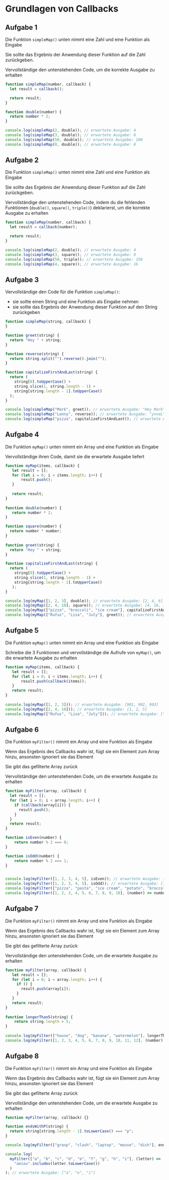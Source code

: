 # Grundlagen von Callbacks

## Aufgabe 1

Die Funktion `simpleMap()` unten nimmt eine Zahl und eine Funktion als Eingabe

Sie sollte das Ergebnis der Anwendung dieser Funktion auf die Zahl zurückgeben.

Vervollständige den untenstehenden Code, um die korrekte Ausgabe zu erhalten

```javascript
function simpleMap(number, callback) {
  let result = callback();

  return result;
}

function double(number) {
  return number * 2;
}

console.log(simpleMap(2, double)); // erwartete Ausgabe: 4
console.log(simpleMap(3, double)); // erwartete Ausgabe: 6
console.log(simpleMap(50, double)); // erwartete Ausgabe: 100
console.log(simpleMap(0, double)); // erwartete Ausgabe: 0
```

## Aufgabe 2

Die Funktion `simpleMap()` unten nimmt eine Zahl und eine Funktion als Eingabe

Sie sollte das Ergebnis der Anwendung dieser Funktion auf die Zahl zurückgeben.

Vervollständige den untenstehenden Code, indem du die fehlenden Funktionen (`double()`, `square()`, `triple()`) deklarierst, um die korrekte Ausgabe zu erhalten

```javascript
function simpleMap(number, callback) {
  let result = callback(number);

  return result;
}

console.log(simpleMap(2, double)); // erwartete Ausgabe: 4
console.log(simpleMap(3, square)); // erwartete Ausgabe: 9
console.log(simpleMap(50, triple)); // erwartete Ausgabe: 150
console.log(simpleMap(4, square)); // erwartete Ausgabe: 16
```

## Aufgabe 3

Vervollständige den Code für die Funktion `simpleMap()`:

- sie sollte einen String und eine Funktion als Eingabe nehmen
- sie sollte das Ergebnis der Anwendung dieser Funktion auf den String zurückgeben

```javascript
function simpleMap(string, callback) {
}

function greet(string) {
  return "Hey " + string;
}

function reverse(string) {
  return string.split("").reverse().join("");
}

function capitalizeFirstAndLast(string) {
  return (
    string[0].toUpperCase() +
    string.slice(1, string.length - 1) +
    string[string.length - 1].toUpperCase()
  );
}

console.log(simpleMap("Mark", greet)); // erwartete Ausgabe: "Hey Mark"
console.log(simpleMap("Lenny", reverse)); // erwartete Ausgabe: "ynneL"
console.log(simpleMap("pizza", capitalizeFirstAndLast)); // erwartete Ausgabe: "PizzA"
```

## Aufgabe 4

Die Funktion `myMap()` unten nimmt ein Array und eine Funktion als Eingabe

Vervollständige ihren Code, damit sie die erwartete Ausgabe liefert

```javascript
function myMap(items, callback) {
   let result = [];
   for (let i = 0; i < items.length; i++) {
       result.push();
   }
 
   return result;
}
 
function double(number) {
   return number * 2;
}

function square(number) {
  return number * number;
}
 
function greet(string) {
  return "Hey " + string;
}

function capitalizeFirstAndLast(string) {
  return (
    string[0].toUpperCase() +
    string.slice(1, string.length - 1) +
    string[string.length - 1].toUpperCase()
   );
}

console.log(myMap([1, 2, 3], double)); // erwartete Ausgabe: [2, 4, 6]
console.log(myMap([2, 4, 10], square)); // erwartete Ausgabe: [4, 16, 100] 
console.log(myMap(["pizza", "broccoli", "ice cream"], capitalizeFirstAndLast)); // erwartete Ausgabe: ["PizzA", "BroccolI", "Ice creaM"]
console.log(myMap(["Rufus", "Lisa", "July"], greet)); // erwartete Ausgabe: ["Hey Rufus", "Hey Lisa", "Hey July"]
```

## Aufgabe 5

Die Funktion `myMap()` unten nimmt ein Array und eine Funktion als Eingabe

Schreibe die 3 Funktionen und vervollständige die Aufrufe von `myMap()`, um die erwartete Ausgabe zu erhalten

```javascript
function myMap(items, callback) {
   let result = [];
   for (let i = 0; i < items.length; i++) {
       result.push(callback(items));
   }
   return result;
}
 
console.log(myMap([1, 2, 3])); // erwartete Ausgabe: [901, 902, 903]
console.log(myMap([2, 4, 10])); // erwartete Ausgabe: [1, 2, 5] 
console.log(myMap(["Rufus", "Lisa", "July"])); // erwartete Ausgabe: ["sufuR", "asiL", "yluJ"]
```

## Aufgabe 6

Die Funktion `myFilter()` nimmt ein Array und eine Funktion als Eingabe 

Wenn das Ergebnis des Callbacks wahr ist, fügt sie ein Element zum Array hinzu, ansonsten ignoriert sie das Element

Sie gibt das gefilterte Array zurück

Vervollständige den untenstehenden Code, um die erwartete Ausgabe zu erhalten

```javascript
function myFilter(array, callback) {
  let result = [];
  for (let i = 0; i < array.length; i++) {
    if (callback(array[i])) {
      result.push();
    }
  }
  return result;
}

function isEven(number) {
    return number % 2 === 0;
}

function isOdd(number) {
    return number % 2 === 1;
}


console.log(myFilter([1, 2, 3, 4, 5], isEven)); // erwartete Ausgabe: [2, 4]
console.log(myFilter([1, 2, 3, 4, 5], isOdd)); // erwartete Ausgabe: [1, 3, 5]
console.log(myFilter(["pizza", "pasta", "ice cream", "potato", "broccoli"], (item) => item.startsWith("p"))); // erwartete Ausgabe: ["pizza, "pasta", "potato"]
console.log(myFilter([1, 2, 3, 4, 5, 6, 7, 8, 9, 10], (number) => number > 5)); // erwartete Ausgabe: [6, 7, 8, 9, 10]
```

## Aufgabe 7


Die Funktion `myFilter()` nimmt ein Array und eine Funktion als Eingabe 

Wenn das Ergebnis des Callbacks wahr ist, fügt sie ein Element zum Array hinzu, ansonsten ignoriert sie das Element

Sie gibt das gefilterte Array zurück

Vervollständige den untenstehenden Code, um die erwartete Ausgabe zu erhalten

```javascript
function myFilter(array, callback) {
   let result = [];
   for (let i = 0; i < array.length; i++) {
     if () {
       result.push(array[i]);
     }
   }
   return result;
}
  
function longerThan5(string) {
    return string.length > 5;
}
  
console.log(myFilter(["house", "dog", "banana", "watermelon"], longerThan5)); // erwartete Ausgabe: ["banana", "watermelon"]
console.log(myFilter([1, 2, 3, 4, 5, 6, 7, 8, 9, 10, 11, 12], (number) => number % 3 === 0)); // erwartete Ausgabe: [3, 6, 9, 12]
```

## Aufgabe 8


Die Funktion `myFilter()` nimmt ein Array und eine Funktion als Eingabe

Wenn das Ergebnis des Callbacks wahr ist, fügt sie ein Element zum Array hinzu, ansonsten ignoriert sie das Element

Sie gibt das gefilterte Array zurück

Vervollständige den untenstehenden Code, um die erwartete Ausgabe zu erhalten

```javascript
function myFilter(array, callback) {}

function endsWithP(string) {
  return string[string.length - 1].toLowerCase() === "p";
}

console.log(myFilter(["grasp", "clash", "laptop", "mouse", "dish"], endsWithP)); // erwartete Ausgabe: ["grasp", "laptop"]

console.log(
  myFilter(["a", "b", "c", "d", "e", "f", "g", "h", "i"], (letter) =>
    "aeiou".includes(letter.toLowerCase())
  )
); // erwartete Ausgabe: ["a", "e", "i"]
```